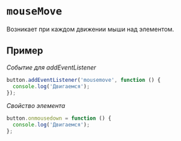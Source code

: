 # `mouseMove`

Возникает при каждом движении мыши над элементом.

## Пример

_Событие для addEventListener_

```js
button.addEventListener('mousemove', function () {
  console.log('Двигаемся');
});
```

_Свойство элемента_

```js
button.onmousedown = function () {
  console.log('Двигаемся');
};
```

